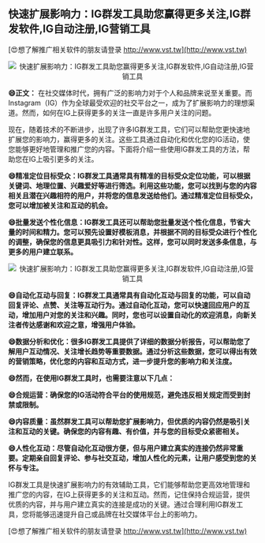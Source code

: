 ## **快速扩展影响力：IG群发工具助您赢得更多关注,IG群发软件,IG自动注册,IG营销工具**

[😍想了解推广相关软件的朋友请登录 http://www.vst.tw](http://www.vst.tw)

 <center><img src="https://vst.tw/MP4/tuiguang/png/2.png" alt="快速扩展影响力：IG群发工具助您赢得更多关注,IG群发软件,IG自动注册,IG营销工具"></center>

**😄正文：**
在社交媒体时代，拥有广泛的影响力对于个人和品牌来说至关重要。而Instagram（IG）作为全球最受欢迎的社交平台之一，成为了扩展影响力的理想渠道。然而，如何在IG上获得更多的关注一直是许多用户关注的问题。

现在，随着技术的不断进步，出现了许多IG群发工具，它们可以帮助您更快速地扩展您的影响力，赢得更多的关注。这些工具通过自动化和优化您的IG活动，使您能够更好地管理和推广您的内容。下面将介绍一些使用IG群发工具的方法，帮助您在IG上吸引更多的关注。

**😄精准定位目标受众：IG群发工具通常具有精准的目标受众定位功能，可以根据关键词、地理位置、兴趣爱好等进行筛选。利用这些功能，您可以找到与您的内容相关且潜在兴趣相符的用户，并将您的信息发送给他们。通过精准定位目标受众，您可以增加被关注和互动的机会。**

**😄批量发送个性化信息：IG群发工具还可以帮助您批量发送个性化信息，节省大量的时间和精力。您可以预先设置好模板消息，并根据不同的目标受众进行个性化的调整，确保您的信息更具吸引力和针对性。这样，您可以同时发送多条信息，与更多的用户建立联系。**

 <center><img src="https://vst.tw/MP4/tuiguang/png/8.png" alt="快速扩展影响力：IG群发工具助您赢得更多关注,IG群发软件,IG自动注册,IG营销工具"></center>

**😄自动化互动与回复：IG群发工具通常具有自动化互动与回复的功能，可以自动回复评论、点赞、关注等互动行为。通过自动化互动，您可以快速回应用户的互动，增加用户对您的关注和兴趣。同时，您也可以设置自动化的欢迎消息，向新关注者传达感谢和欢迎之意，增强用户体验。**

**😄数据分析和优化：很多IG群发工具提供了详细的数据分析报告，可以帮助您了解用户互动情况、关注增长趋势等重要数据。通过分析这些数据，您可以得出有效的营销策略，优化您的内容和互动方式，进一步提升您的影响力和关注度。**

**😄然而，在使用IG群发工具时，也需要注意以下几点：**

**😄合规运营：确保您的IG活动符合平台的使用规范，避免违反相关规定而受到封禁或限制。**

**😄内容质量：虽然群发工具可以帮助您扩展影响力，但优质的内容仍然是吸引关注和互动的关键。确保您的内容有趣、有价值，并与您的目标受众紧密相关。**

**😄人性化互动：尽管自动化互动很方便，但与用户建立真实的连接仍然非常重要。定期亲自回复评论、参与社交互动，增加人性化的元素，让用户感受到您的关怀与专注。**

IG群发工具是快速扩展影响力的有效辅助工具，它们能够帮助您更高效地管理和推广您的内容，在IG上获得更多的关注和互动。然而，记住保持合规运营，提供优质的内容，并与用户建立真实的连接是成功的关键。通过合理利用IG群发工具，您将能够迅速提升自己或品牌在社交媒体平台上的影响力。

[😍想了解推广相关软件的朋友请登录 http://www.vst.tw](http://www.vst.tw)



